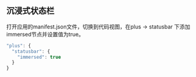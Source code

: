## 沉浸式状态栏
打开应用的manifest.json文件，切换到代码视图，在plus -> statusbar 下添加immersed节点并设置值为true。
```javascript
"plus": {
  "statusbar": {
    "immersed": true
  }
}
```